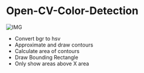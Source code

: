 # Open-CV-Color-Detection

![IMG](https://i.stack.imgur.com/FG0Z3.jpg)

+ Convert bgr to hsv
+ Approximate and draw contours
+ Calculate area of contours
+ Draw Bounding Rectangle
+ Only show areas above X area 
